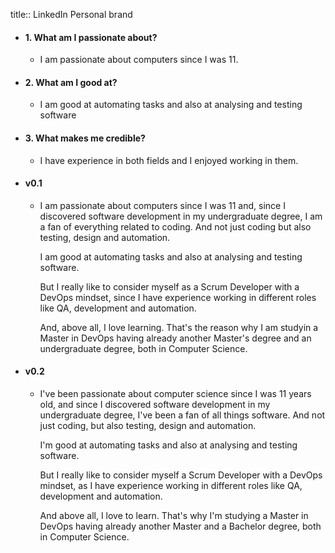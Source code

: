 title:: LinkedIn Personal brand

- #### 1. What am I passionate about?
	- I am passionate about computers since I was 11.
- #### 2. What am I good at?
	- I am good at automating tasks and also at analysing and testing software
- #### 3. What makes me credible?
	- I have experience in both fields and I enjoyed working in them.
- #### v0.1
	- I am passionate about computers since I was 11 and, since I discovered software development in my undergraduate degree, I am a fan of everything related to coding. And not just coding but also testing, design and automation.
	  
	  I am good at automating tasks and also at analysing and testing software. 
	  
	  But I really like to consider myself as a Scrum Developer with a DevOps mindset, since I have experience working in different roles like QA, development and automation.
	  
	  And, above all, I love learning. That's the reason why I am studyin a Master in DevOps having already another Master's degree and an undergraduate degree, both in Computer Science.
- #### v0.2
	- I've been passionate about computer science since I was 11 years old, and since I discovered software development in my undergraduate degree, I've been a fan of all things software. And not just coding, but also testing, design and automation.
	  
	  I'm good at automating tasks and also at analysing and testing software.
	  
	  But I really like to consider myself a Scrum Developer with a DevOps mindset, as I have experience working in different roles like QA, development and automation.
	  
	  And above all, I love to learn. That's why I'm studying a Master in DevOps having already another Master and a Bachelor degree, both in Computer Science.